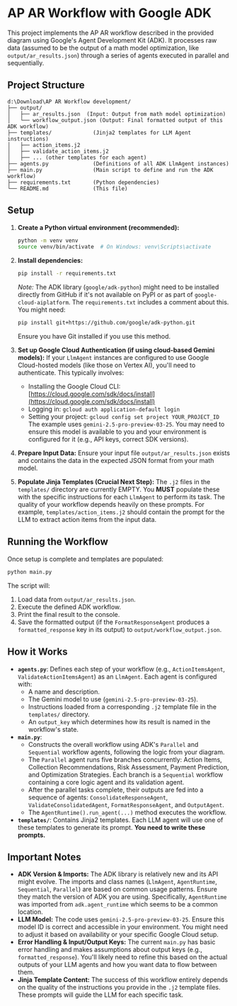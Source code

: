 # AP AR Workflow with Google ADK

This project implements the AP AR workflow described in the provided diagram using Google's Agent Development Kit (ADK).
It processes raw data (assumed to be the output of a math model optimization, like `output/ar_results.json`) through a series of agents executed in parallel and sequentially.

## Project Structure

```
d:\Download\AP AR Workflow development/
├── output/
│   ├── ar_results.json  (Input: Output from math model optimization)
│   └── workflow_output.json (Output: Final formatted output of this ADK workflow)
├── templates/             (Jinja2 templates for LLM Agent instructions)
│   ├── action_items.j2
│   ├── validate_action_items.j2
│   ├── ... (other templates for each agent)
├── agents.py              (Definitions of all ADK LlmAgent instances)
├── main.py                (Main script to define and run the ADK workflow)
├── requirements.txt       (Python dependencies)
└── README.md              (This file)
```

## Setup

1.  **Create a Python virtual environment (recommended):**
    ```bash
    python -m venv venv
    source venv/bin/activate  # On Windows: venv\Scripts\activate
    ```

2.  **Install dependencies:**
    ```bash
    pip install -r requirements.txt
    ```
    *Note:* The ADK library (`google/adk-python`) might need to be installed directly from GitHub if it's not available on PyPI or as part of `google-cloud-aiplatform`. The `requirements.txt` includes a comment about this. You might need:
    ```bash
    pip install git+https://github.com/google/adk-python.git
    ```
    Ensure you have Git installed if you use this method.

3.  **Set up Google Cloud Authentication (if using cloud-based Gemini models):**
    If your `LlmAgent` instances are configured to use Google Cloud-hosted models (like those on Vertex AI), you'll need to authenticate. This typically involves:
    *   Installing the Google Cloud CLI: [https://cloud.google.com/sdk/docs/install](https://cloud.google.com/sdk/docs/install)
    *   Logging in: `gcloud auth application-default login`
    *   Setting your project: `gcloud config set project YOUR_PROJECT_ID`
    The example uses `gemini-2.5-pro-preview-03-25`. You may need to ensure this model is available to you and your environment is configured for it (e.g., API keys, correct SDK versions).

4.  **Prepare Input Data:**
    Ensure your input file `output/ar_results.json` exists and contains the data in the expected JSON format from your math model.

5.  **Populate Jinja Templates (Crucial Next Step):**
    The `.j2` files in the `templates/` directory are currently EMPTY. You **MUST** populate these with the specific instructions for each `LlmAgent` to perform its task. The quality of your workflow depends heavily on these prompts.
    For example, `templates/action_items.j2` should contain the prompt for the LLM to extract action items from the input data.

## Running the Workflow

Once setup is complete and templates are populated:

```bash
python main.py
```

The script will:
1.  Load data from `output/ar_results.json`.
2.  Execute the defined ADK workflow.
3.  Print the final result to the console.
4.  Save the formatted output (if the `FormatResponseAgent` produces a `formatted_response` key in its output) to `output/workflow_output.json`.

## How it Works

*   **`agents.py`**: Defines each step of your workflow (e.g., `ActionItemsAgent`, `ValidateActionItemsAgent`) as an `LlmAgent`. Each agent is configured with:
    *   A name and description.
    *   The Gemini model to use (`gemini-2.5-pro-preview-03-25`).
    *   Instructions loaded from a corresponding `.j2` template file in the `templates/` directory.
    *   An `output_key` which determines how its result is named in the workflow's state.
*   **`main.py`**: 
    *   Constructs the overall workflow using ADK's `Parallel` and `Sequential` workflow agents, following the logic from your diagram.
    *   The `Parallel` agent runs five branches concurrently: Action Items, Collection Recommendations, Risk Assessment, Payment Prediction, and Optimization Strategies. Each branch is a `Sequential` workflow containing a core logic agent and its validation agent.
    *   After the parallel tasks complete, their outputs are fed into a sequence of agents: `ConsolidateResponseAgent`, `ValidateConsolidatedAgent`, `FormatResponseAgent`, and `OutputAgent`.
    *   The `AgentRuntime().run_agent(...)` method executes the workflow.
*   **`templates/`**: Contains Jinja2 templates. Each LLM agent will use one of these templates to generate its prompt. **You need to write these prompts.**

## Important Notes

*   **ADK Version & Imports:** The ADK library is relatively new and its API might evolve. The imports and class names (`LlmAgent`, `AgentRuntime`, `Sequential`, `Parallel`) are based on common usage patterns. Ensure they match the version of ADK you are using. Specifically, `AgentRuntime` was imported from `adk.agent_runtime` which seems to be a common location.
*   **LLM Model:** The code uses `gemini-2.5-pro-preview-03-25`. Ensure this model ID is correct and accessible in your environment. You might need to adjust it based on availability or your specific Google Cloud setup.
*   **Error Handling & Input/Output Keys:** The current `main.py` has basic error handling and makes assumptions about output keys (e.g., `formatted_response`). You'll likely need to refine this based on the actual outputs of your LLM agents and how you want data to flow between them.
*   **Jinja Template Content:** The success of this workflow entirely depends on the quality of the instructions you provide in the `.j2` template files. These prompts will guide the LLM for each specific task.
